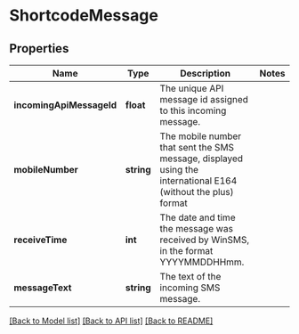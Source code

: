 # ShortcodeMessage

## Properties
Name | Type | Description | Notes
------------ | ------------- | ------------- | -------------
**incomingApiMessageId** | **float** | The unique API message id assigned to this incoming message. | 
**mobileNumber** | **string** | The mobile number that sent the SMS message, displayed using the international E164 (without the plus) format | 
**receiveTime** | **int** | The date and time the message was received by WinSMS, in the format YYYYMMDDHHmm. | 
**messageText** | **string** | The text of the incoming SMS message. | 

[[Back to Model list]](../README.md#documentation-for-models) [[Back to API list]](../README.md#documentation-for-api-endpoints) [[Back to README]](../README.md)


